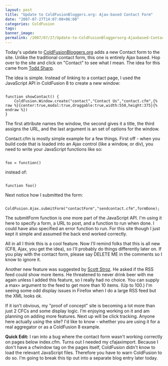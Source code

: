 ```yaml
---
layout: post
title: "Update to ColdFusionBloggers.org: Ajax-based Contact Form"
date: "2007-07-27T14:07:00+06:00"
categories: ColdFusion 
tags: 
banner_image: 
permalink: /2007/07/27/Update-to-ColdFusionBloggersorg-Ajaxbased-Contact-Form
---
```


Today's update to <a href="http://www.coldfusionbloggers.org">ColdFusionBloggers.org</a>  adds a new Contact form to the site. Unlike the traditional contact form, this one is entirely Ajax based. Hop over to the site and click on "Contact" to see what I mean. The idea for this came from <a href="http://cfsilence.com/blog/client/">Todd Sharp</a>. 

The idea is simple. Instead of linking to a contact page, I used the JavaScript API in ColdFusion 8 to create a new window:

<code>
function showContact() {
	ColdFusion.Window.create("contact","Contact Us","contact.cfm",{% raw %}{center:true,modal:true,draggable:true,width:550,height:375}{% endraw %})
}
</code>

The first attribute names the window, the second gives it a title, the third assigns the URL, and the last argument is an set of options for the window.

Contact.cfm is mostly simple example for a few things. First off - when you build code that is loaded into an Ajax control (like a window, or div), you need to write your JavaScript functions like so:

<code>
foo = function()
</code>

instead of:

<code>
function foo()
</code>

Next notice how I submitted the form:

<code>
ColdFusion.Ajax.submitForm("contactForm","sendcontact.cfm",formDone);
</code>

The submitForm function is one more part of the JavaScript API. I'm using it here to specify a form, a URL to post, and a function to run when done. I could have also specified an error function to run. For this site though I just kept it simple and assumed the back end worked correctly. 

All in all I think this is a cool feature. Now I'll remind folks that this is all new (CF8, Ajax, you get the idea), so I'll probably do things differently later on. If you play with the contact form, please say DELETE ME in the comments so I know to ignore it.

Another new feature was suggested by <a href="http://www.boyzoid.com">Scott Stroz</a>. He asked if the RSS feed could show more items. He threatened to never drink beer with me again unless I added this feature, so I really had no choice. You can supply a max= argument to the feed to get more than 10 items. (Up to 100.) I'm seeing some odd display issues in Firefox when I do a large RSS feed but the XML looks ok. 

If it isn't obvious, my "proof of concept" site is becoming a lot more than just 2 CFCs and some display logic. I'm enjoying working on it and am planning on adding more features. Next up will be click tracking. Anyone here actually <i>using</i> the site? I'd like to know - whether you are using it for a real aggregator or as a ColdFusion 8 example.

<b>Quick Edit:</b> I ran into a bug where the contact form wasn't working correctly on pages below index.cfm. Turns out I needed my cfajaximport. Because I don't have a cfwindow tag on the pages itself, ColdFusion didn't know to load the relevant JavaScript files. Therefore you have to warn ColdFusion to do so. I'm going to break this tip out into a separate blog entry later today.